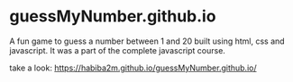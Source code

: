# guessMyNumber.github.io
A fun game to guess a number between 1 and 20 built using html, css and javascript. It was a part of the complete javascript course.

take a look:
https://habiba2m.github.io/guessMyNumber.github.io/
